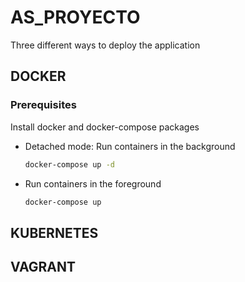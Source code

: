 # AS_PROYECTO
Three different ways to deploy the application
## DOCKER
### Prerequisites
Install docker and docker-compose packages
* Detached mode: Run containers in the background
  ```sh
  docker-compose up -d
  ```
* Run containers in the foreground
  ```sh
  docker-compose up
  ```
## KUBERNETES

## VAGRANT
